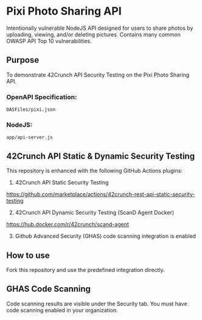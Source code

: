 # Pixi Photo Sharing API
Intentionally vulnerable NodeJS API designed for users to share photos by uploading, viewing, and/or deleting pictures. Contains many common OWASP API Top 10 vulnerabilities.

## Purpose
To demonstrate 42Crunch API Security Testing on the Pixi Photo Sharing API.

### OpenAPI Specification:
`OASFiles/pixi.json`

### NodeJS:
`app/api-server.js`

## 42Crunch API Static & Dynamic Security Testing
This repository is enhanced with the following GitHub Actions plugins:
1. 42Crunch API Static Security Testing

https://github.com/marketplace/actions/42crunch-rest-api-static-security-testing

2. 42Crunch API Dynamic Security Testing (ScanD Agent Docker)

https://hub.docker.com/r/42crunch/scand-agent

3. Github Advanced Security (GHAS) code scanning integration is enabled

## How to use 
Fork this repository and use the predefined integration directly.

## GHAS Code Scanning
Code scanning results are visible under the Security tab. You must have code scanning enabled in your organization.
